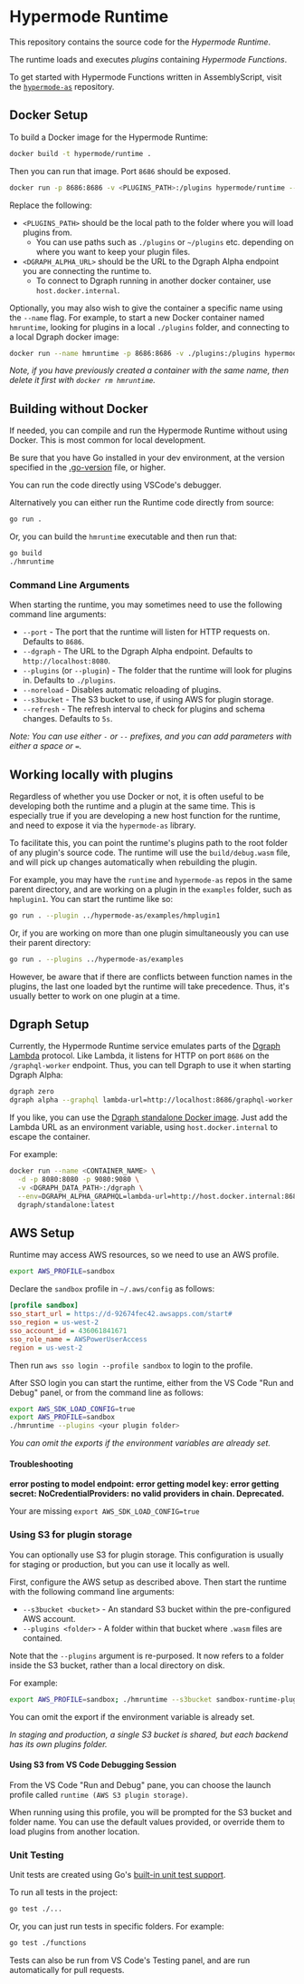 # Hypermode Runtime

This repository contains the source code for the _Hypermode Runtime_.

The runtime loads and executes _plugins_ containing _Hypermode Functions_.

To get started with Hypermode Functions written in AssemblyScript, visit the
[`hypermode-as`](https://github.com/gohypermode/hypermode-as) repository.

## Docker Setup

To build a Docker image for the Hypermode Runtime:

```sh
docker build -t hypermode/runtime .
```

Then you can run that image.  Port `8686` should be exposed.

```sh
docker run -p 8686:8686 -v <PLUGINS_PATH>:/plugins hypermode/runtime --dgraph=<DGRAPH_ALPHA_URL>
```

Replace the following:
- `<PLUGINS_PATH>` should be the local path to the folder where you will load plugins from.
  - You can use paths such as `./plugins` or `~/plugins` etc. depending on where you want to keep your plugin files.
- `<DGRAPH_ALPHA_URL>` should be the URL to the Dgraph Alpha endpoint you are connecting the runtime to.
  - To connect to Dgraph running in another docker container, use `host.docker.internal`.

Optionally, you may also wish to give the container a specific name using the `--name` flag.
For example, to start a new Docker container named `hmruntime`, looking for plugins in a local `./plugins` folder,
and connecting to a local Dgraph docker image:

```sh
docker run --name hmruntime -p 8686:8686 -v ./plugins:/plugins hypermode/runtime --dgraph=http://host.docker.internal:8080
```

_Note, if you have previously created a container with the same name, then delete it first with `docker rm hmruntime`._

## Building without Docker

If needed, you can compile and run the Hypermode Runtime without using Docker.
This is most common for local development.

Be sure that you have Go installed in your dev environment, at the version specified in the [.go-version](./go-verson) file, or higher.

You can run the code directly using VSCode's debugger.

Alternatively you can either run the Runtime code directly from source:

```sh
go run .
```

Or, you can build the `hmruntime` executable and then run that:

```sh
go build
./hmruntime
```

### Command Line Arguments

When starting the runtime, you may sometimes need to use the following command line arguments:

- `--port` - The port that the runtime will listen for HTTP requests on.  Defaults to `8686`.
- `--dgraph` - The URL to the Dgraph Alpha endpoint.  Defaults to `http://localhost:8080`.
- `--plugins` (or `--plugin`) - The folder that the runtime will look for plugins in.  Defaults to `./plugins`.
- `--noreload` - Disables automatic reloading of plugins.
- `--s3bucket` - The S3 bucket to use, if using AWS for plugin storage.
- `--refresh` - The refresh interval to check for plugins and schema changes.  Defaults to `5s`.

_Note: You can use either `-` or `--` prefixes, and you can add parameters with either a space or `=`._

## Working locally with plugins

Regardless of whether you use Docker or not, it is often useful to be developing both the runtime
and a plugin at the same time.  This is especially true if you are developing a new host function
for the runtime, and need to expose it via the `hypermode-as` library.

To facilitate this, you can point the runtime's plugins path to the root folder of any plugin's
source code.  The runtime will use the `build/debug.wasm` file, and will pick up changes
automatically when rebuilding the plugin.

For example, you may have the `runtime` and `hypermode-as` repos in the same parent directory,
and are working on a plugin in the `examples` folder, such as `hmplugin1`.  You can start the
runtime like so:

```sh
go run . --plugin ../hypermode-as/examples/hmplugin1
```

Or, if you are working on more than one plugin simultaneously you can use their parent directory:

```sh
go run . --plugins ../hypermode-as/examples
```

However, be aware that if there are conflicts between function names in the plugins,
the last one loaded byt the runtime will take precedence.  Thus, it's usually better to work
on one plugin at a time.

## Dgraph Setup

Currently, the Hypermode Runtime service emulates parts of the 
[Dgraph Lambda](https://dgraph.io/docs/graphql/lambda/lambda-overview/) protocol.
Like Lambda, it listens for HTTP on port `8686` on the `/graphql-worker` endpoint.
Thus, you can tell Dgraph to use it when starting Dgraph Alpha:

```sh
dgraph zero
dgraph alpha --graphql lambda-url=http://localhost:8686/graphql-worker
```

If you like, you can use the [Dgraph standalone Docker image](https://dgraph.io/docs/deploy/installation/single-host-setup/).
Just add the Lambda URL as an environment variable, using `host.docker.internal` to escape the container.

For example:

```sh
docker run --name <CONTAINER_NAME> \
  -d -p 8080:8080 -p 9080:9080 \
  -v <DGRAPH_DATA_PATH>:/dgraph \
  --env=DGRAPH_ALPHA_GRAPHQL=lambda-url=http://host.docker.internal:8686/graphql-worker \
  dgraph/standalone:latest
```

## AWS Setup
Runtime may access AWS resources, so we need to use an AWS profile.

```sh
export AWS_PROFILE=sandbox
```

Declare the `sandbox` profile in `~/.aws/config` as follows:

```ini
[profile sandbox]
sso_start_url = https://d-92674fec42.awsapps.com/start#
sso_region = us-west-2
sso_account_id = 436061841671
sso_role_name = AWSPowerUserAccess
region = us-west-2
```

Then run `aws sso login --profile sandbox` to login to the profile.

After SSO login you can start the runtime, either from the VS Code "Run and Debug" panel,
or from the command line as follows:

```sh
export AWS_SDK_LOAD_CONFIG=true
export AWS_PROFILE=sandbox
./hmruntime --plugins <your plugin folder>
```

_You can omit the exports if the environment variables are already set._

#### Troubleshooting

**error posting to model endpoint: error getting model key: error getting secret: NoCredentialProviders: no valid providers in chain. Deprecated.**

Your are missing `export AWS_SDK_LOAD_CONFIG=true`

### Using S3 for plugin storage

You can optionally use S3 for plugin storage.  This configuration is usually for staging or production,
but you can use it locally as well.

First, configure the AWS setup as described above.  Then start the runtime with the following command line arguments:

- `--s3bucket <bucket>` - An standard S3 bucket within the pre-configured AWS account. 
- `--plugins <folder>` - A folder within that bucket where `.wasm` files are contained.

Note that the `--plugins` argument is re-purposed.  It now refers to a folder inside the S3 bucket, 
rather than a local directory on disk.

For example:

```sh
export AWS_PROFILE=sandbox; ./hmruntime --s3bucket sandbox-runtime-plugins --plugins shared-plugins
```
You can omit the export if the environment variable is already set.

_In staging and production, a single S3 bucket is shared, but each backend has its own plugins folder._

#### Using S3 from VS Code Debugging Session

From the VS Code "Run and Debug" pane, you can choose the launch profile called `runtime (AWS S3 plugin storage)`.

When running using this profile, you will be prompted for the S3 bucket and folder name.
You can use the default values provided, or override them to load plugins from another location.

### Unit Testing

Unit tests are created using Go's [built-in unit test support](https://go.dev/doc/tutorial/add-a-test).

To run all tests in the project:

```sh
go test ./...
```

Or, you can just run tests in specific folders.  For example:

```sh
go test ./functions
```

Tests can also be run from VS Code's Testing panel, and are run automatically for pull requests.

